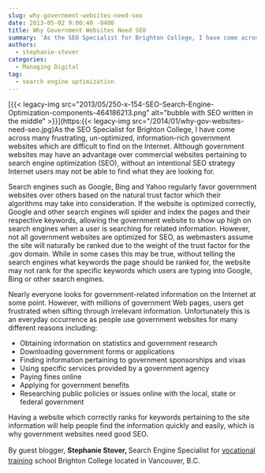 ```yaml
---
slug: why-government-websites-need-seo
date: 2013-05-02 9:00:40 -0400
title: Why Government Websites Need SEO
summary: 'As the SEO Specialist for Brighton College, I have come across many frustrating, un-optimized, information-rich government websites which are difficult to find on the Internet. Although government websites may have an advantage over commercial websites pertaining to search engine optimization (SEO), without an intentional SEO strategy'
authors:
  - stephanie-stover
categories:
  - Managing Digital
tag:
  - search engine optimization
---
```


[{{< legacy-img src="2013/05/250-x-154-SEO-Search-Engine-Optimization-components-464186213.png" alt="bubble with SEO written in the middle" >}}](https:{{< legacy-img src="/2014/01/why-gov-websites-need-seo.jpg)As the SEO Specialist for Brighton College, I have come across many frustrating, un-optimized, information-rich government websites which are difficult to find on the Internet. Although government websites may have an advantage over commercial websites pertaining to search engine optimization (SEO), without an intentional SEO strategy Internet users may not be able to find what they are looking for.

Search engines such as Google, Bing and Yahoo regularly favor government websites over others based on the natural trust factor which their algorithms may take into consideration. If the website is optimized correctly, Google and other search engines will spider and index the pages and their respective keywords, allowing the government website to show up high on search engines when a user is searching for related information. However, not all government websites are optimized for SEO, as webmasters assume the site will naturally be ranked due to the weight of the trust factor for the .gov domain. While in some cases this may be true, without telling the search engines what keywords the page should be ranked for, the website may not rank for the specific keywords which users are typing into Google, Bing or other search engines.

Nearly everyone looks for government-related information on the Internet at some point. However, with millions of government Web pages, users get frustrated when sifting through irrelevant information. Unfortunately this is an everyday occurrence as people use government websites for many different reasons including:

  * Obtaining information on statistics and government research
  * Downloading government forms or applications
  * Finding information pertaining to government sponsorships and visas
  * Using specific services provided by a government agency
  * Paying fines online
  * Applying for government benefits
  * Researching public policies or issues online with the local, state or federal government

Having a website which correctly ranks for keywords pertaining to the site information will help people find the information quickly and easily, which is why government websites need good SEO.

By guest blogger, <strong style="line-height: 1.5em">Stephanie Stover, </strong>Search Engine Specialist for <a style="line-height: 1.5em" href="http://www.brightoncollege.com/">vocational training</a> school Brighton College located in Vancouver, B.C.

 